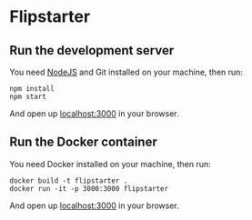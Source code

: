 # Flipstarter

## Run the development server

You need [NodeJS](https://nodejs.org/en/) and Git installed on your machine, then run:

```shell
npm install
npm start
```

And open up [localhost:3000](http://localhost:3000) in your browser.

## Run the Docker container

You need Docker installed on your machine, then run:

```shell
docker build -t flipstarter .
docker run -it -p 3000:3000 flipstarter
```

And open up [localhost:3000](http://localhost:3000) in your browser.
